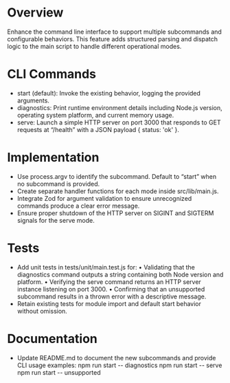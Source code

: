 # Overview
Enhance the command line interface to support multiple subcommands and configurable behaviors. This feature adds structured parsing and dispatch logic to the main script to handle different operational modes.

# CLI Commands
- start (default): Invoke the existing behavior, logging the provided arguments.
- diagnostics: Print runtime environment details including Node.js version, operating system platform, and current memory usage.
- serve: Launch a simple HTTP server on port 3000 that responds to GET requests at “/health” with a JSON payload { status: 'ok' }.

# Implementation
- Use process.argv to identify the subcommand. Default to “start” when no subcommand is provided.
- Create separate handler functions for each mode inside src/lib/main.js.
- Integrate Zod for argument validation to ensure unrecognized commands produce a clear error message.
- Ensure proper shutdown of the HTTP server on SIGINT and SIGTERM signals for the serve mode.

# Tests
- Add unit tests in tests/unit/main.test.js for:
  • Validating that the diagnostics command outputs a string containing both Node version and platform.
  • Verifying the serve command returns an HTTP server instance listening on port 3000.
  • Confirming that an unsupported subcommand results in a thrown error with a descriptive message.
- Retain existing tests for module import and default start behavior without omission.

# Documentation
- Update README.md to document the new subcommands and provide CLI usage examples:
  npm run start -- diagnostics
  npm run start -- serve
  npm run start -- unsupported
